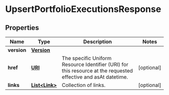 

# UpsertPortfolioExecutionsResponse

## Properties

Name | Type | Description | Notes
------------ | ------------- | ------------- | -------------
**version** | [**Version**](Version.md) |  | 
**href** | [**URI**](URI.md) | The specific Uniform Resource Identifier (URI) for this resource at the requested effective and asAt datetime. |  [optional]
**links** | [**List&lt;Link&gt;**](Link.md) | Collection of links. |  [optional]



